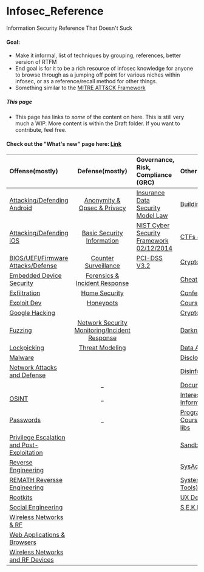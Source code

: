 # Infosec_Reference
Information Security Reference That Doesn't Suck


#### Goal:

* Make it informal, list of techniques by grouping, references, better version of RTFM
* End goal is for it to be a rich resource of infosec knowledge for anyone to browse through as a jumping off point for various niches within infosec, or as a reference/recall method for other things.
* Something similar to the [MITRE ATT&CK Framework](https://attack.mitre.org/wiki/Main_Page)

##### This page
* This page has links to *some* of the content on here. This is still very much a  WIP. More content is within the Draft folder. If you want to contribute, feel free.


#### Check out the "What's new" page here: [Link](https://github.com/rmusser01/Infosec_Reference/blob/master/Draft/things-added.md)


| Offense(mostly) | Defense(mostly) | Governance, Risk, Compliance (GRC)  | Other  |
|:---------------|:------------------:|:------------|:------------|
| [Attacking/Defending Android](https://github.com/rmusser01/Infosec_Reference/blob/master/Draft//Attacking%20Defending%20Android%20-.md) |  [Anonymity & Opsec & Privacy](https://github.com/rmusser01/Infosec_Reference/blob/master/Draft/Anonymity%20Opsec%20Privacy%20-.md) | [Insurance Data Security Model Law](http://www.naic.org/documents/committees_ex_cybersecurity_tf_exposure_mod_draft_clean.pdf) | [Building a Pen Test Lab](https://github.com/rmusser01/Infosec_Reference/blob/master/Draft/Building%20A%20Pentest%20Lab.md) |
| [Attacking/Defending iOS](https://github.com/rmusser01/Infosec_Reference/blob/master/Draft/Attacking%20Defending%20iOS%20-.md) | [Basic Security Information](https://github.com/rmusser01/Infosec_Reference/blob/master/Draft/Basic%20Security%20Information.md) | [NIST Cyber Security Framework 02/12/2014](https://www.nist.gov/sites/default/files/documents/cyberframework/cybersecurity-framework-021214.pdf) | [CTFs & Wargames](https://github.com/rmusser01/Infosec_Reference/blob/master/Draft/CTFs%20%26%20Wargames%20-.md) |
| [BIOS/UEFI/Firmware Attacks/Defense](https://github.com/rmusser01/Infosec_Reference/blob/master/Draft/BIOS%20UEFI%20Attacks%20Defenses.md) | [Counter Surveillance](https://github.com/rmusser01/Infosec_Reference/blob/master/Draft/Counter%20Surveillance.md) | [PCI-DSS V3.2](https://pcicompliance.stanford.edu/sites/default/files/pci_dss_v3-2.pdf)| [Cryptography & Encryption](https://github.com/rmusser01/Infosec_Reference/blob/master/Draft/Cryptography%20%26%20Encryption.md) |
| [Embedded Device Security](https://github.com/rmusser01/Infosec_Reference/blob/master/Draft/Embedded%20Device%20%26%20Hardware%20Hacking%20-.md) | [Forensics & Incident Response](https://github.com/rmusser01/Infosec_Reference/blob/master/Draft/Forensics%20Incident%20Response.md) | | [Cheat sheets](https://github.com/rmusser01/Infosec_Reference/blob/master/Draft/Cheat%20sheets%20reference%20pages%20Checklists%20-.md) |
| [Exfiltration](https://github.com/rmusser01/Infosec_Reference/blob/master/Draft/Exfiltration.md) | [Home Security](https://github.com/rmusser01/Infosec_Reference/blob/master/Draft/Home%20Security.md) | | [Conference Recordings](https://github.com/rmusser01/Infosec_Reference/blob/master/Draft/Conference%20Video%20Archives%20Stuff%20-.md) |
| [Exploit Dev](https://github.com/rmusser01/Infosec_Reference/blob/master/Draft/Exploit%20Development.md) | [Honeypots](https://github.com/rmusser01/Infosec_Reference/blob/master/Draft/Honeypots%20-.md) | | [Courses](https://github.com/rmusser01/Infosec_Reference/blob/master/Draft/Courses%20%26%20Training%20-.md) |
| [Google Hacking](https://github.com/rmusser01/Infosec_Reference/blob/master/Draft/Google%20Hacking.md) |  | | [CryptoCurrencies](https://github.com/rmusser01/Infosec_Reference/blob/master/Draft/CryptoCurrencies.md) | 
| [Fuzzing](https://github.com/rmusser01/Infosec_Reference/blob/master/Draft/Fuzzing%20Bug%20Hunting.md) | [Network Security Monitoring/Incident Response](https://github.com/rmusser01/Infosec_Reference/blob/master/Draft/Network%20Security%20Monitoring%20%26%20Logging.md) | | [Darknets](https://github.com/rmusser01/Infosec_Reference/blob/master/DraftDarknets%20-.md) |
| [Lockpicking](https://github.com/rmusser01/Infosec_Reference/blob/master/Draft/Lockpicking%20-.md) | [Threat Modeling](https://github.com/rmusser01/Infosec_Reference/blob/master/Draft/Threat%20Modeling.md) | | [Data Analysis/Visualization](https://github.com/rmusser01/Infosec_Reference/blob/master/Draft/Data%20AnalysisVisualization.md) |
| [Malware](https://github.com/rmusser01/Infosec_Reference/blob/master/Draft/Malware.md) |  | | [Disclosure](https://github.com/rmusser01/Infosec_Reference/blob/master/Draft/Disclosure%20-.md) |
| [Network Attacks and Defense](https://github.com/rmusser01/Infosec_Reference/blob/master/Draft/Network%20Attacks%20%26%20Defenses.md) | | | [Disinformation](https://github.com/rmusser01/Infosec_Reference/blob/master/Draft/Disinformd.md) |
| | _ | | [Documentation and Reporting](https://github.com/rmusser01/Infosec_Reference/blob/master/Draft/Documentation%20%26%20Reports%20-.md) |
| [OSINT](https://github.com/rmusser01/Infosec_Reference/blob/master/Draft/Open%20Source%20Intelligence.md)| _ | | [Interesting Things & Useufl Information](https://github.com/rmusser01/Infosec_Reference/blob/master/Draft/Interesting%20Things%20Useful%20stuff.md) |   
| [Passwords](https://github.com/rmusser01/Infosec_Reference/blob/master/Draft/Password%20Bruting%20and%20Hashcracking.md) | _ | | [Programming Courses/References/Guides/Useful libs](https://github.com/rmusser01/Infosec_Reference/blob/master/Draft/Programmd.md) |
| [Privilege Escalation and Post-Exploitation](https://github.com/rmusser01/Infosec_Reference/blob/master/Draft/Privilege%20Escalation%20%26%20Post-Exploitation.md) | | | [Sandboxes](https://github.com/rmusser01/Infosec_Reference/blob/master/Draft/Sandboxes.md) |
| [Reverse Engineering](https://github.com/rmusser01/Infosec_Reference/tree/master/Draft/Reverse%20Engineering.md) | | | [SysAdmin Stuff](https://github.com/rmusser01/Infosec_Reference/blob/master/Draft/Sysadmd.md) |
| [REMATH Reversse Engineering](https://github.com/rmusser01/Infosec_Reference/blob/master/Draft/Draft/Reverse%20Engineering%20-%20REMath%20Literature.md) | | | [System Internals(not sysinternals Tools)](https://github.com/rmusser01/Infosec_Reference/blob/master/Draft/System%20Internals%20Windows%20and%20Linux%20Internals%20Reference.md) | 
| [Rootkits](https://github.com/rmusser01/Infosec_Reference/blob/master/Draft/Rootkits.md) | | | [UX Design](https://github.com/rmusser01/Infosec_Reference/blob/master/Draft/UX%20Design%20-%20Because%20we%20all%20know%20how%20sexy%20pgp%20is.md) |
| [Social Engineering](https://github.com/rmusser01/Infosec_Reference/blob/master/Draft/Social%20Engineering.md) | | | [S,E,K,P.](https://github.com/rmusser01/Infosec_Reference/blob/master/Draft/Steal%20Everything%20Kill%20Everyone%20Profit.md) |
| [Wireless Networks & RF](https://github.com/rmusser01/Infosec_Reference/blob/master/Draft/Wireless%20Networks%20%26%20RF.md) | | | | 
| [Web Applications & Browsers](https://github.com/rmusser01/Infosec_Reference/blob/master/Draft/Web%20%26%20Browsers.md) | | | 
[Wireless Networks and RF Devices](https://github.com/rmusser01/Infosec_Reference/blob/master/Draft/Wireless%20Networks%20%26%20RF.md) | | | 


